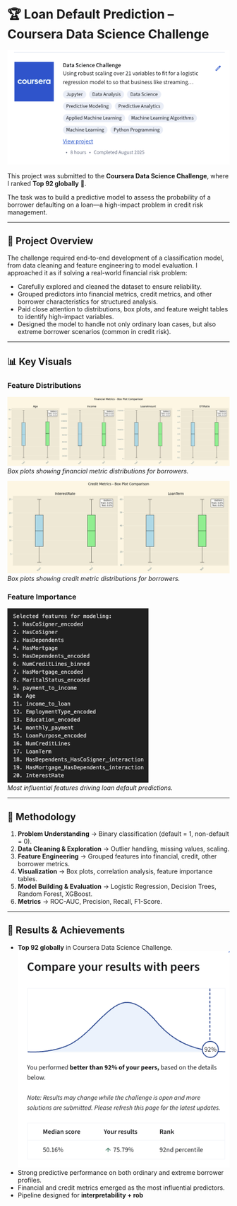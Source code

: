 # 🏆 Loan Default Prediction – Coursera Data Science Challenge  

![Coursera Challenge Banner](results/figures/banner/banner.png)

This project was submitted to the **Coursera Data Science Challenge**, where I ranked **Top 92 globally** 🥳.  

The task was to build a predictive model to assess the probability of a borrower defaulting on a loan—a high-impact problem in credit risk management.  

---

## 📌 Project Overview
The challenge required end-to-end development of a classification model, from data cleaning and feature engineering to model evaluation. I approached it as if solving a real-world financial risk problem:

- Carefully explored and cleaned the dataset to ensure reliability.  
- Grouped predictors into financial metrics, credit metrics, and other borrower characteristics for structured analysis.  
- Paid close attention to distributions, box plots, and feature weight tables to identify high-impact variables.  
- Designed the model to handle not only ordinary loan cases, but also extreme borrower scenarios (common in credit risk).  

---

## 📊 Key Visuals  

### Feature Distributions
![Financial Metrics](results/figures/charts/boxplots_financial_metrics.png)  
*Box plots showing financial metric distributions for borrowers.*  

![Credit Metrics](results/figures/charts/boxplots_credit_metrics.png)  
*Box plots showing credit metric distributions for borrowers.*  

### Feature Importance
![Feature Importance](results/figures/tables/feature_important.png)  
*Most influential features driving loan default predictions.*  

---

## 🔎 Methodology
1. **Problem Understanding** → Binary classification (default = 1, non-default = 0).  
2. **Data Cleaning & Exploration** → Outlier handling, missing values, scaling.  
3. **Feature Engineering** → Grouped features into financial, credit, other borrower metrics.  
4. **Visualization** → Box plots, correlation analysis, feature importance tables.  
5. **Model Building & Evaluation** → Logistic Regression, Decision Trees, Random Forest, XGBoost.  
6. **Metrics** → ROC-AUC, Precision, Recall, F1-Score.  

---

## 🚀 Results & Achievements
- **Top 92 globally** in Coursera Data Science Challenge.
  ![Challenge ranking](results/achievements/Top92.png)  
- Strong predictive performance on both ordinary and extreme borrower profiles.  
- Financial and credit metrics emerged as the most influential predictors.  
- Pipeline designed for **interpretability + rob**

